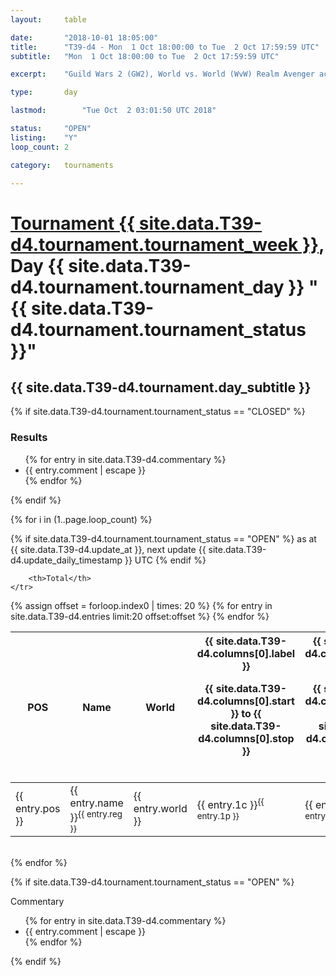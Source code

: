 ```yaml
---
layout: 	table

date: 		"2018-10-01 18:05:00"
title: 		"T39-d4 - Mon  1 Oct 18:00:00 to Tue  2 Oct 17:59:59 UTC"
subtitle: 	"Mon  1 Oct 18:00:00 to Tue  2 Oct 17:59:59 UTC"

excerpt:    "Guild Wars 2 (GW2), World vs. World (WvW) Realm Avenger achivement Tournament. \"Every Kill Counts\""

type:       day

lastmod: 		"Tue Oct  2 03:01:50 UTC 2018"

status:     "OPEN"
listing:    "Y"
loop_count: 2

category: 	tournaments

---
```

<div class="table_header">
    <h1><a href="{{ site.data.T39-d4.tournament.week_url }}">Tournament {{ site.data.T39-d4.tournament.tournament_week }}</a>, Day {{ site.data.T39-d4.tournament.tournament_day }} "{{ site.data.T39-d4.tournament.tournament_status }}"</h1>
    <h2>{{ site.data.T39-d4.tournament.day_subtitle }}</h2> 
</div>

{% if site.data.T39-d4.tournament.tournament_status == "CLOSED" %} 
<div class="commentary">
  <h3>Results</h3>
  <ul>
    {% for entry in site.data.T39-d4.commentary %}
    <li class="commentary_list">{{ entry.comment | escape }}</li>
    {% endfor %}
  </ul>
</div>
{% endif %}


{% for i in (1..page.loop_count) %}

{% if site.data.T39-d4.tournament.tournament_status == "OPEN" %} 
<span class="table_nextupdate">as at {{ site.data.T39-d4.update_at }}, next update {{ site.data.T39-d4.update_daily_timestamp }} UTC</span> 
{% endif %}

<table class="day_table">
  <colgroup>
    <col style="width:18px">
    <col style="width:55px">
    <col style="width:55px">
    <col style="width:12px">
    <col style="width:12px">
    <col style="width:12px">
    <col style="width:12px">
    <col style="width:12px">
    <col style="width:12px">
    <col style="width:12px">
    <col style="width:12px">
    <col style="width:12px">
    <col style="width:12px">
    <col style="width:12px">
    <col style="width:12px">
    <col style="width:12px">
    <col style="width:12px">
    <col style="width:12px">
    <col style="width:12px">
    <col style="width:12px">
    <col style="width:12px">
    <col style="width:12px">
    <col style="width:12px">
    <col style="width:12px">
    <col style="width:12px">
    <col style="width:12px">
    <col style="width:12px">
    <col style="width:18px">
  </colgroup>  
  <thead>
    <tr>
        <th>POS</th>
        <th class="AlignLeft">Name</th>
        <th class="AlignLeft">World</th>

<th><div class="label">{{ site.data.T39-d4.columns[0].label }}<p class="onhover">{{ site.data.T39-d4.columns[0].start }} to {{ site.data.T39-d4.columns[0].stop }}</p></div>​</th>
<th><div class="label">{{ site.data.T39-d4.columns[1].label }}<p class="onhover">{{ site.data.T39-d4.columns[1].start }} to {{ site.data.T39-d4.columns[1].stop }}</p></div>​</th>
<th><div class="label">{{ site.data.T39-d4.columns[2].label }}<p class="onhover">{{ site.data.T39-d4.columns[2].start }} to {{ site.data.T39-d4.columns[2].stop }}</p></div>​</th>
<th><div class="label">{{ site.data.T39-d4.columns[3].label }}<p class="onhover">{{ site.data.T39-d4.columns[3].start }} to {{ site.data.T39-d4.columns[3].stop }}</p></div>​</th>
<th><div class="label">{{ site.data.T39-d4.columns[4].label }}<p class="onhover">{{ site.data.T39-d4.columns[4].start }} to {{ site.data.T39-d4.columns[4].stop }}</p></div>​</th>
<th><div class="label">{{ site.data.T39-d4.columns[5].label }}<p class="onhover">{{ site.data.T39-d4.columns[5].start }} to {{ site.data.T39-d4.columns[5].stop }}</p></div>​</th>
<th><div class="label">{{ site.data.T39-d4.columns[6].label }}<p class="onhover">{{ site.data.T39-d4.columns[6].start }} to {{ site.data.T39-d4.columns[6].stop }}</p></div>​</th>
<th><div class="label">{{ site.data.T39-d4.columns[7].label }}<p class="onhover">{{ site.data.T39-d4.columns[7].start }} to {{ site.data.T39-d4.columns[7].stop }}</p></div>​</th>
<th><div class="label">{{ site.data.T39-d4.columns[8].label }}<p class="onhover">{{ site.data.T39-d4.columns[8].start }} to {{ site.data.T39-d4.columns[8].stop }}</p></div>​</th>
<th><div class="label">{{ site.data.T39-d4.columns[9].label }}<p class="onhover">{{ site.data.T39-d4.columns[9].start }} to {{ site.data.T39-d4.columns[9].stop }}</p></div>​</th>
<th><div class="label">{{ site.data.T39-d4.columns[10].label }}<p class="onhover">{{ site.data.T39-d4.columns[10].start }} to {{ site.data.T39-d4.columns[10].stop }}</p></div>​</th>

<th><div class="label">{{ site.data.T39-d4.columns[11].label }}<p class="onhover">{{ site.data.T39-d4.columns[11].start }} to {{ site.data.T39-d4.columns[11].stop }}</p></div>​</th>
<th><div class="label">{{ site.data.T39-d4.columns[12].label }}<p class="onhover">{{ site.data.T39-d4.columns[12].start }} to {{ site.data.T39-d4.columns[12].stop }}</p></div>​</th>
<th><div class="label">{{ site.data.T39-d4.columns[13].label }}<p class="onhover">{{ site.data.T39-d4.columns[13].start }} to {{ site.data.T39-d4.columns[13].stop }}</p></div>​</th>
<th><div class="label">{{ site.data.T39-d4.columns[14].label }}<p class="onhover">{{ site.data.T39-d4.columns[14].start }} to {{ site.data.T39-d4.columns[14].stop }}</p></div>​</th>
<th><div class="label">{{ site.data.T39-d4.columns[15].label }}<p class="onhover">{{ site.data.T39-d4.columns[15].start }} to {{ site.data.T39-d4.columns[15].stop }}</p></div>​</th>
<th><div class="label">{{ site.data.T39-d4.columns[16].label }}<p class="onhover">{{ site.data.T39-d4.columns[16].start }} to {{ site.data.T39-d4.columns[16].stop }}</p></div>​</th>
<th><div class="label">{{ site.data.T39-d4.columns[17].label }}<p class="onhover">{{ site.data.T39-d4.columns[17].start }} to {{ site.data.T39-d4.columns[17].stop }}</p></div>​</th>
<th><div class="label">{{ site.data.T39-d4.columns[18].label }}<p class="onhover">{{ site.data.T39-d4.columns[18].start }} to {{ site.data.T39-d4.columns[18].stop }}</p></div>​</th>
<th><div class="label">{{ site.data.T39-d4.columns[19].label }}<p class="onhover">{{ site.data.T39-d4.columns[19].start }} to {{ site.data.T39-d4.columns[19].stop }}</p></div>​</th>
<th><div class="label">{{ site.data.T39-d4.columns[20].label }}<p class="onhover">{{ site.data.T39-d4.columns[20].start }} to {{ site.data.T39-d4.columns[20].stop }}</p></div>​</th>

<th><div class="label">{{ site.data.T39-d4.columns[21].label }}<p class="onhover">{{ site.data.T39-d4.columns[21].start }} to {{ site.data.T39-d4.columns[21].stop }}</p></div>​</th>
<th><div class="label">{{ site.data.T39-d4.columns[22].label }}<p class="onhover">{{ site.data.T39-d4.columns[22].start }} to {{ site.data.T39-d4.columns[22].stop }}</p></div>​</th>
<th><div class="label">{{ site.data.T39-d4.columns[23].label }}<p class="onhover">{{ site.data.T39-d4.columns[23].start }} to {{ site.data.T39-d4.columns[23].stop }}</p></div>​</th>

        <th>Total</th>
    </tr>
  </thead>
  {% assign offset = forloop.index0 | times: 20 %}
<tbody>
{% for entry in site.data.T39-d4.entries limit:20 offset:offset %}
  <tr>
    <td class="pl{{ entry.pos }}">{{ entry.pos }}</td>
    <td class="AlignLeft">{{ entry.name }}<sup>{{ entry.reg }}</sup></td>
    <td class="AlignLeft">{{ entry.world }}</td>
    <td class="pl{{ entry.1p }}">{{ entry.1c }}<sup>{{ entry.1p }}</sup></td>
    <td class="pl{{ entry.2p }}">{{ entry.2c }}<sup>{{ entry.2p }}</sup></td>
    <td class="pl{{ entry.3p }}">{{ entry.3c }}<sup>{{ entry.3p }}</sup></td>
    <td class="pl{{ entry.4p }}">{{ entry.4c }}<sup>{{ entry.4p }}</sup></td>
    <td class="pl{{ entry.5p }}">{{ entry.5c }}<sup>{{ entry.5p }}</sup></td>
    <td class="pl{{ entry.6p }}">{{ entry.6c }}<sup>{{ entry.6p }}</sup></td>
    <td class="pl{{ entry.7p }}">{{ entry.7c }}<sup>{{ entry.7p }}</sup></td>
    <td class="pl{{ entry.8p }}">{{ entry.8c }}<sup>{{ entry.8p }}</sup></td>
    <td class="pl{{ entry.9p }}">{{ entry.9c }}<sup>{{ entry.9p }}</sup></td>
    <td class="pl{{ entry.10p }}">{{ entry.10c }}<sup>{{ entry.10p }}</sup></td>
    <td class="pl{{ entry.11p }}">{{ entry.11c }}<sup>{{ entry.11p }}</sup></td>
    <td class="pl{{ entry.12p }}">{{ entry.12c }}<sup>{{ entry.12p }}</sup></td>
    <td class="pl{{ entry.13p }}">{{ entry.13c }}<sup>{{ entry.13p }}</sup></td>
    <td class="pl{{ entry.14p }}">{{ entry.14c }}<sup>{{ entry.14p }}</sup></td>
    <td class="pl{{ entry.15p }}">{{ entry.15c }}<sup>{{ entry.15p }}</sup></td>
    <td class="pl{{ entry.16p }}">{{ entry.16c }}<sup>{{ entry.16p }}</sup></td>
    <td class="pl{{ entry.17p }}">{{ entry.17c }}<sup>{{ entry.17p }}</sup></td>
    <td class="pl{{ entry.18p }}">{{ entry.18c }}<sup>{{ entry.18p }}</sup></td>
    <td class="pl{{ entry.19p }}">{{ entry.19c }}<sup>{{ entry.19p }}</sup></td>
    <td class="pl{{ entry.20p }}">{{ entry.20c }}<sup>{{ entry.20p }}</sup></td>
    <td class="pl{{ entry.21p }}">{{ entry.21c }}<sup>{{ entry.21p }}</sup></td>
    <td class="pl{{ entry.22p }}">{{ entry.22c }}<sup>{{ entry.22p }}</sup></td>
    <td class="pl{{ entry.23p }}">{{ entry.23c }}<sup>{{ entry.23p }}</sup></td>
    <td class="pl{{ entry.24p }}">{{ entry.24c }}<sup>{{ entry.24p }}</sup></td>
    <td>{{ entry.total }}</td>
  </tr>
{% endfor %}  
</tbody>
</table>
<div class="leaderboard"></div>
<br />
{% endfor %}

{% if site.data.T39-d4.tournament.tournament_status == "OPEN" %} 
<div class="commentary">
  <span class="commentary_title">Commentary</span>
  <ul>
    {% for entry in site.data.T39-d4.commentary %}
    <li class="commentary_list">{{ entry.comment | escape }}</li>
    {% endfor %}
  </ul>
</div>
{% endif %}


